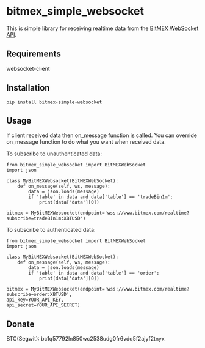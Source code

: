 # bitmex_simple_websocket

This is simple library for receiving realtime data from the [BitMEX WebSocket API](https://www.bitmex.com/app/wsAPI).

## Requirements

websocket-client

## Installation

```pip install bitmex-simple-websocket```

## Usage

If client received data then on_message function is called.
You can override on_message function to do what you want when received data.

To subscribe to unauthenticated data:
```
from bitmex_simple_websocket import BitMEXWebSocket
import json

class MyBitMEXWebsocket(BitMEXWebSocket):
    def on_message(self, ws, message):
        data = json.loads(message)
        if 'table' in data and data['table'] == 'tradeBin1m':
            print(data['data'][0])

bitmex = MyBitMEXWebsocket(endpoint='wss://www.bitmex.com/realtime?subscribe=tradeBin1m:XBTUSD')
```

To subscribe to authenticated data:
```
from bitmex_simple_websocket import BitMEXWebSocket
import json

class MyBitMEXWebsocket(BitMEXWebSocket):
    def on_message(self, ws, message):
        data = json.loads(message)
        if 'table' in data and data['table'] == 'order':
            print(data['data'][0])

bitmex = MyBitMEXWebsocket(endpoint='wss://www.bitmex.com/realtime?subscribe=order:XBTUSD',
api_key=YOUR_API_KEY,
api_secret=YOUR_API_SECRET)
```

## Donate

BTC(Segwit): bc1q57792ln850wc2538udg0fr6vdq5f2ajyf2tnyx